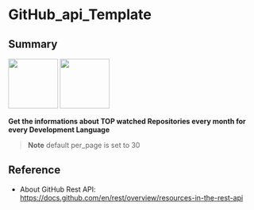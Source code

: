 # GitHub_api_Template
## Summary
<img src="https://github.githubassets.com/images/modules/logos_page/GitHub-Mark.png" width="100">
<img src="https://github.githubassets.com/images/modules/logos_page/GitHub-Logo.png" width="100">

__Get the informations about TOP watched Repositories every month for every Development Language__
>__Note__ default per_page is set to 30

## Reference
- About GitHub Rest API: https://docs.github.com/en/rest/overview/resources-in-the-rest-api
